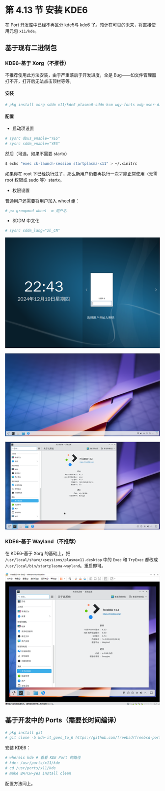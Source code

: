 # 第 4.13 节 安装 KDE6

在 Port 开发库中已经不再区分 kde5与 kde6 了。预计在可见的未来，将直接使用元包 `x11/kde`。


## 基于现有二进制包

### KDE6-基于 Xorg（不推荐）

不推荐使用此方法安装，由于严重落后于开发进度，全是 Bug——如文件管理器打不开，打开后无法点击顶栏等等。

#### 安装

```sh
# pkg install xorg sddm x11/kde6 plasma6-sddm-kcm wqy-fonts xdg-user-dirs
```

#### 配置

- 启动项设置

```sh
# sysrc dbus_enable="YES"
# sysrc sddm_enable="YES"
```

然后（可选，如果不需要 startx）

```sh
$ echo "exec ck-launch-session startplasma-x11" > ~/.xinitrc
```

如果你在 root 下已经执行过了，那么新用户仍要再执行一次才能正常使用（无需 root 权限或 sudo 等）startx。

- 权限设置

普通用户还需要将用户加入 wheel 组：

```sh
# pw groupmod wheel -m 用户名
```

- SDDM 中文化

```sh
# sysrc sddm_lang="zh_CN"
```

![FreeBSD 安装 KDE6](../.gitbook/assets/kde6-1.png)

![FreeBSD 安装 KDE6](../.gitbook/assets/kde6-2.png)

![FreeBSD 安装 KDE6](../.gitbook/assets/kde6-3.png)

###  KDE6-基于 Wayland（不推荐）

在 KDE6-基于 Xorg 的基础上，把 `/usr/local/share/xsessions/plasmax11.desktop` 中的 `Exec` 和 `TryExec` 都改成 `/usr/local/bin/startplasma-wayland`。重启即可。

![FreeBSD 安装 KDE6](../.gitbook/assets/kde6-4.png)


## 基于开发中的 Ports（需要长时间编译）

```sh
# pkg install git
# git clone -b kde-it_goes_to_6 https://github.com/freebsd/freebsd-ports-kde /usr/ports # 你也许需要设置 git 代理才能访问 Github
```

安装 KDE6：

```sh
# whereis kde # 看看 KDE Port 的路径
# kde: /usr/ports/x11/kde
# cd /usr/ports/x11/kde
# make BATCH=yes install clean
```

配置方法同上。